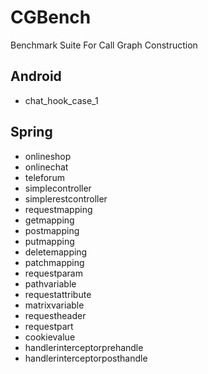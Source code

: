 # CGBench
Benchmark Suite For Call Graph Construction
## Android
- chat_hook_case_1

## Spring
- onlineshop
- onlinechat
- teleforum
- simplecontroller
- simplerestcontroller
- requestmapping
- getmapping
- postmapping
- putmapping
- deletemapping
- patchmapping
- requestparam
- pathvariable
- requestattribute
- matrixvariable
- requestheader
- requestpart
- cookievalue
- handlerinterceptorprehandle
- handlerinterceptorposthandle
